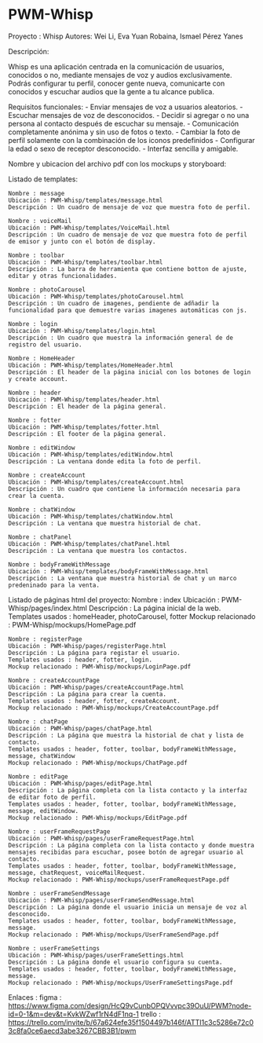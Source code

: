 # PWM-Whisp

Proyecto : Whisp
Autores: Wei Li, Eva Yuan Robaina, Ismael Pérez Yanes

Descripción:

Whisp es una aplicación centrada en la comunicación de usuarios, conocidos o no, mediante mensajes de voz y audios exclusivamente.
Podrás configurar tu perfil, conocer gente nueva, comunicarte con conocidos y escuchar audios que la gente a tu alcance publica.

Requisitos funcionales:
    - Enviar mensajes de voz a usuarios aleatorios.
    - Escuchar mensajes de voz de desconocidos.
    - Decidir si agregar o no una persona al contacto después de escuchar su mensaje.
    - Comunicación completamente anónima y sin uso de fotos o texto.
    - Cambiar la foto de perfil solamente con la combinación de los iconos predefinidos
    - Configurar la edad o sexo de receptor desconocido.
    - Interfaz sencilla y amigable.
    

Nombre y ubicacion del archivo pdf con los mockups y storyboard:
    

Listado de templates:

    Nombre : message
    Ubicación : PWM-Whisp/templates/message.html
    Descripción : Un cuadro de mensaje de voz que muestra foto de perfil.    

    Nombre : voiceMail
    Ubicación : PWM-Whisp/templates/VoiceMail.html
    Descripción : Un cuadro de mensaje de voz que muestra foto de perfil de emisor y junto con el botón de display.

    Nombre : toolbar
    Ubicación : PWM-Whisp/templates/toolbar.html
    Descripción : La barra de herramienta que contiene botton de ajuste, editar y otras funcionalidades.

    Nombre : photoCarousel
    Ubicación : PWM-Whisp/templates/photoCarousel.html
    Descripción : Un cuadro de imagenes, pendiente de adñadir la funcionalidad para que demuestre varias imagenes automáticas con js.

    Nombre : login
    Ubicación : PWM-Whisp/templates/login.html
    Descripción : Un cuadro que muestra la información general de de registro del usuario.

    Nombre : HomeHeader
    Ubicación : PWM-Whisp/templates/HomeHeader.html
    Descripción : El header de la página inicial con los botones de login y create account.

    Nombre : header
    Ubicación : PWM-Whisp/templates/header.html
    Descripción : El header de la página general.

    Nombre : fotter
    Ubicación : PWM-Whisp/templates/fotter.html
    Descripción : El footer de la página general.

    Nombre : editWindow
    Ubicación : PWM-Whisp/templates/editWindow.html
    Descripción : La ventana donde edita la foto de perfil.

    Nombre : createAccount
    Ubicación : PWM-Whisp/templates/createAccount.html
    Descripción : Un cuadro que contiene la información necesaria para crear la cuenta.

    Nombre : chatWindow
    Ubicación : PWM-Whisp/templates/chatWindow.html
    Descripción : La ventana que muestra historial de chat.

    Nombre : chatPanel
    Ubicación : PWM-Whisp/templates/chatPanel.html
    Descripción : La ventana que muestra los contactos.

    Nombre : bodyFrameWithMessage
    Ubicación : PWM-Whisp/templates/bodyFrameWithMessage.html
    Descripción : La ventana que muestra historial de chat y un marco predeninado para la venta.

Listado de páginas html del proyecto:
    Nombre : index
    Ubicación : PWM-Whisp/pages/index.html
    Descripción : La página inicial de la web.
    Templates usados : homeHeader, photoCarousel, fotter
    Mockup relacionado : PWM-Whisp/mockups/HomePage.pdf
    
    Nombre : registerPage
    Ubicación : PWM-Whisp/pages/registerPage.html
    Descripción : La página para registar el usuario.
    Templates usados : header, fotter, login.
    Mockup relacionado : PWM-Whisp/mockups/LoginPage.pdf

    Nombre : createAccountPage
    Ubicación : PWM-Whisp/pages/createAccountPage.html
    Descripción : La página para crear la cuenta.
    Templates usados : header, fotter, createAccount.
    Mockup relacionado : PWM-Whisp/mockups/CreateAccountPage.pdf

    Nombre : chatPage
    Ubicación : PWM-Whisp/pages/chatPage.html
    Descripción : La página que muestra la historial de chat y lista de contacto.
    Templates usados : header, fotter, toolbar, bodyFrameWithMessage, message, chatWindow
    Mockup relacionado : PWM-Whisp/mockups/ChatPage.pdf

    Nombre : editPage
    Ubicación : PWM-Whisp/pages/editPage.html
    Descripción : La página completa con la lista contacto y la interfaz de editar foto de perfil. 
    Templates usados : header, fotter, toolbar, bodyFrameWithMessage, message, editWindow.
    Mockup relacionado : PWM-Whisp/mockups/EditPage.pdf

    Nombre : userFrameRequestPage
    Ubicación : PWM-Whisp/pages/userFrameRequestPage.html
    Descripción : La página completa con la lista contacto y donde muestra mensajes recibidas para escuchar, posee botón de agregar usuario al contacto.
    Templates usados : header, fotter, toolbar, bodyFrameWithMessage, message, chatRequest, voiceMailRequest.
    Mockup relacionado : PWM-Whisp/mockups/userFrameRequestPage.pdf

    Nombre : userFrameSendMessage
    Ubicación : PWM-Whisp/pages/userFrameSendMessage.html
    Descripción : La página donde el usuario inicia un mensaje de voz al desconocido.
    Templates usados : header, fotter, toolbar, bodyFrameWithMessage, message.
    Mockup relacionado : PWM-Whisp/mockups/UserFrameSendPage.pdf

    Nombre : userFrameSettings
    Ubicación : PWM-Whisp/pages/userFrameSettings.html
    Descripción : La página donde el usuario configura su cuenta.
    Templates usados : header, fotter, toolbar, bodyFrameWithMessage, message.
    Mockup relacionado : PWM-Whisp/mockups/UserFrameSettingsPage.pdf

Enlaces :
    figma : https://www.figma.com/design/HcQ9vCunbOPQVvvpc39OuU/PWM?node-id=0-1&m=dev&t=KvkWZwf1rN4dF1nq-1
    trello : https://trello.com/invite/b/67a624efe35f1504497b146f/ATTI1c3c5286e72c03c8fa0ce6aecd3abe3267CBB3B1/pwm